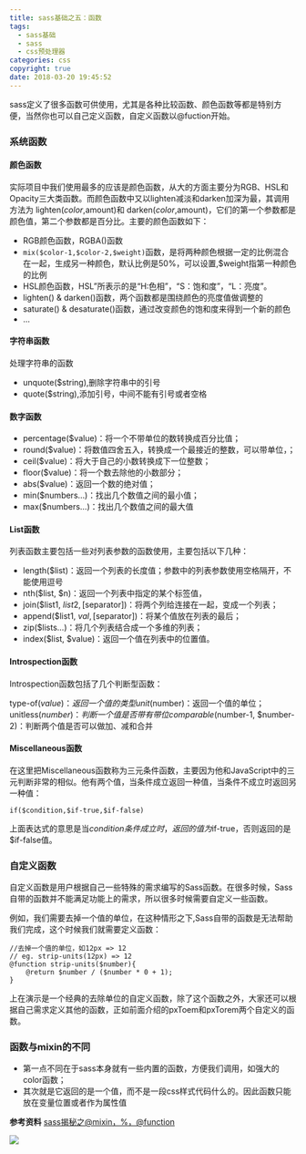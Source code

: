 ```yaml
---
title: sass基础之五：函数
tags:
  - sass基础
  - sass
  - css预处理器
categories: css
copyright: true
date: 2018-03-20 19:45:52
---
```

sass定义了很多函数可供使用，尤其是各种比较函数、颜色函数等都是特别方便，当然你也可以自己定义函数，自定义函数以@fuction开始。
<!--more-->
### 系统函数
#### 颜色函数
实际项目中我们使用最多的应该是颜色函数，从大的方面主要分为RGB、HSL和Opacity三大类函数。而颜色函数中又以lighten减淡和darken加深为最，其调用方法为 lighten($color,$amount)和 darken($color,$amount)，它们的第一个参数都是颜色值，第二个参数都是百分比。主要的颜色函数如下：

*  RGB颜色函数，RGBA()函数
*  `mix($color-1,$color-2,$weight)`函数，是将两种颜色根据一定的比例混合在一起，生成另一种颜色，默认比例是50%，可以设置,$weight指第一种颜色的比例
*  HSL颜色函数，HSL”所表示的是“H:色相”，“S：饱和度”，“L：亮度”。
*  lighten() & darken()函数，两个函数都是围绕颜色的亮度值做调整的
*  saturate() & desaturate()函数，通过改变颜色的饱和度来得到一个新的颜色
*  ...

#### 字符串函数
处理字符串的函数
* unquote($string),删除字符串中的引号
* quote($string),添加引号，中间不能有引号或者空格

#### 数字函数
* percentage($value)：将一个不带单位的数转换成百分比值；
* round($value)：将数值四舍五入，转换成一个最接近的整数，可以带单位，；
* ceil($value)：将大于自己的小数转换成下一位整数；
* floor($value)：将一个数去除他的小数部分；
* abs($value)：返回一个数的绝对值；
* min($numbers…)：找出几个数值之间的最小值；
* max($numbers…)：找出几个数值之间的最大值

#### List函数
列表函数主要包括一些对列表参数的函数使用，主要包括以下几种：

* length($list)：返回一个列表的长度值；参数中的列表参数使用空格隔开，不能使用逗号
* nth($list, $n)：返回一个列表中指定的某个标签值，
* join($list1, $list2, [$separator])：将两个列给连接在一起，变成一个列表；
* append($list1, $val, [$separator])：将某个值放在列表的最后；
* zip($lists…)：将几个列表结合成一个多维的列表；
* index($list, $value)：返回一个值在列表中的位置值。

#### Introspection函数

Introspection函数包括了几个判断型函数：

type-of($value)：返回一个值的类型
unit($number)：返回一个值的单位；
unitless($number)：判断一个值是否带有带位
comparable($number-1, $number-2)：判断两个值是否可以做加、减和合并

#### Miscellaneous函数
在这里把Miscellaneous函数称为三元条件函数，主要因为他和JavaScript中的三元判断非常的相似。他有两个值，当条件成立返回一种值，当条件不成立时返回另一种值：
```
if($condition,$if-true,$if-false)
```
上面表达式的意思是当$condition条件成立时，返回的值为$if-true，否则返回的是$if-false值。


### 自定义函数
自定义函数是用户根据自己一些特殊的需求编写的Sass函数。在很多时候，Sass自带的函数并不能满足功能上的需求，所以很多时候需要自定义一些函数。

例如，我们需要去掉一个值的单位，在这种情形之下,Sass自带的函数是无法帮助我们完成，这个时候我们就需要定义函数：

```
//去掉一个值的单位，如12px => 12 
// eg. strip-units(12px) => 12 
@function strip-units($number){ 
	@return $number / ($number * 0 + 1); 
} 
```
上在演示是一个经典的去除单位的自定义函数，除了这个函数之外，大家还可以根据自己需求定义其他的函数，正如前面介绍的pxToem和pxTorem两个自定义的函数。

### 函数与mixin的不同
* 第一点不同在于sass本身就有一些内置的函数，方便我们调用，如强大的color函数；
* 其次就是它返回的是一个值，而不是一段css样式代码什么的。因此函数只能放在变量位置或者作为属性值

**参考资料**
[sass揭秘之@mixin，%，@function](https://www.w3cplus.com/preprocessor/sass-mixins-function-placeholder.html)

![](http://oankigr4l.bkt.clouddn.com/wexin.png)
